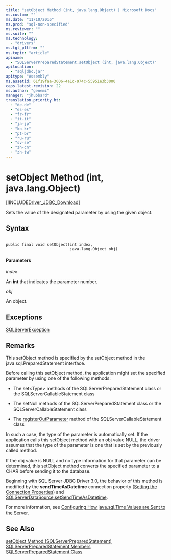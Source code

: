 ```yaml
---
title: "setObject Method (int, java.lang.Object) | Microsoft Docs"
ms.custom: ""
ms.date: "11/10/2016"
ms.prod: "sql-non-specified"
ms.reviewer: ""
ms.suite: ""
ms.technology: 
  - "drivers"
ms.tgt_pltfrm: ""
ms.topic: "article"
apiname: 
  - "SQLServerPreparedStatement.setObject (int, java.lang.Object)"
apilocation: 
  - "sqljdbc.jar"
apitype: "Assembly"
ms.assetid: 61f19faa-3006-4a1c-974c-55951e3b3000
caps.latest.revision: 22
ms.author: "genemi"
manager: "jhubbard"
translation.priority.ht: 
  - "de-de"
  - "es-es"
  - "fr-fr"
  - "it-it"
  - "ja-jp"
  - "ko-kr"
  - "pt-br"
  - "ru-ru"
  - "sv-se"
  - "zh-cn"
  - "zh-tw"
---
```

# setObject Method (int, java.lang.Object)
[!INCLUDE[Driver_JDBC_Download](../../../connect/jdbc/includes)]

  Sets the value of the designated parameter by using the given object.  
  
## Syntax  
  
```  
  
public final void setObject(int index,  
                            java.lang.Object obj)  
```  
  
#### Parameters  
 *index*  
  
 An **int** that indicates the parameter number.  
  
 *obj*  
  
 An object.  
  
## Exceptions  
 [SQLServerException](../../../connect/jdbc/reference/sqlserverexception-class.md)  
  
## Remarks  
 This setObject method is specified by the setObject method in the java.sql.PreparedStatement interface.  
  
 Before calling this setObject method, the application might set the specified parameter by using one of the following methods:  
  
-   The set\<Type> methods of the SQLServerPreparedStatement class or the SQLServerCallableStatement class  
  
-   The setNull methods of the SQLServerPreparedStatement class or the SQLServerCallableStatement class  
  
-   The [registerOutParameter](../../../connect/jdbc/reference/registeroutparameter-method--sqlservercallablestatement-.md) method of the SQLServerCallableStatement class  
  
 In such a case, the type of the parameter is automatically set. If the application calls this setObject method with an obj value NULL, the driver assumes that the type of the parameter is one that is set by the previously called method.  
  
 If the obj value is NULL and no type information for that parameter can be determined, this setObject method converts the specified parameter to a CHAR before sending it to the database.  
  
 Beginning with SQL Server JDBC Driver 3.0, the behavior of this method is modified by the **sendTimeAsDatetime** connection property ([Setting the Connection Properties](../../../connect/jdbc/setting-the-connection-properties.md)) and [SQLServerDataSource.setSendTimeAsDatetime](../../../connect/jdbc/reference/setsendtimeasdatetime-method--sqlserverdatasource-.md).  
  
 For more information, see [Configuring How java.sql.Time Values are Sent to the Server](../../../connect/jdbc/configuring-how-java.sql.time-values-are-sent-to-the-server.md).  
  
## See Also  
 [setObject Method &#40;SQLServerPreparedStatement&#41;](../../../connect/jdbc/reference/setobject-method--sqlserverpreparedstatement-.md)   
 [SQLServerPreparedStatement Members](../../../connect/jdbc/reference/sqlserverpreparedstatement-members.md)   
 [SQLServerPreparedStatement Class](../../../connect/jdbc/reference/sqlserverpreparedstatement-class.md)  
  
  